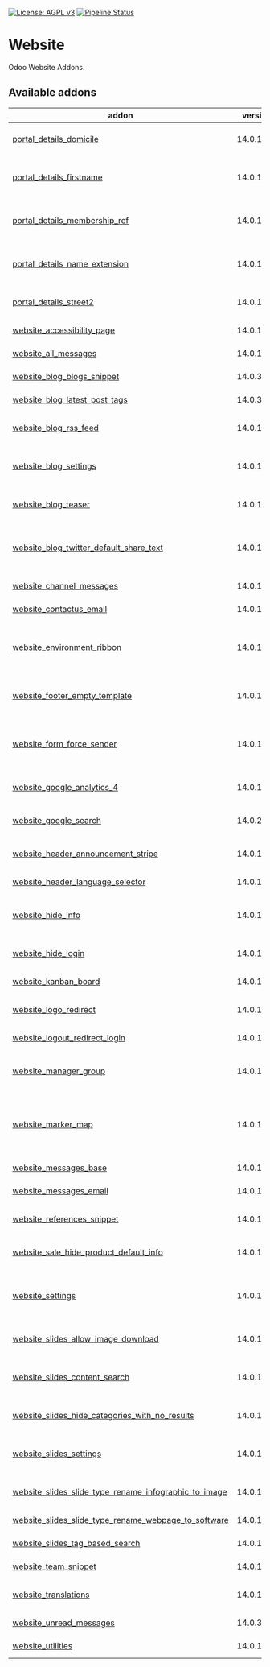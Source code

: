 [![License: AGPL v3](https://img.shields.io/badge/License-AGPL%20v3-blue.svg)](https://www.gnu.org/licenses/agpl-3.0)
[![Pipeline Status](https://gitlab.com/tawasta/odoo/website/badges/14.0-dev/pipeline.svg)](https://gitlab.com/tawasta/odoo/website/-/pipelines/)

Website
=======
Odoo Website Addons.

[//]: # (addons)

Available addons
----------------
addon | version | maintainers | summary
--- | --- | --- | ---
[portal_details_domicile](portal_details_domicile/) | 14.0.1.0.0 |  | Portal details edit domicile information
[portal_details_firstname](portal_details_firstname/) | 14.0.1.0.0 |  | Portal details replace name with first name and last name
[portal_details_membership_ref](portal_details_membership_ref/) | 14.0.1.0.0 |  | Show Membership Reference (partner.ref) in portal details.
[portal_details_name_extension](portal_details_name_extension/) | 14.0.1.0.0 |  | Portal details add name extension from connector_netvisor
[portal_details_street2](portal_details_street2/) | 14.0.1.0.0 |  | Portal details add optional field street 2
[website_accessibility_page](website_accessibility_page/) | 14.0.1.0.0 |  | Adds accessibility page
[website_all_messages](website_all_messages/) | 14.0.1.0.0 |  | All messages for website
[website_blog_blogs_snippet](website_blog_blogs_snippet/) | 14.0.3.0.0 |  | Improved Blogs Snippets
[website_blog_latest_post_tags](website_blog_latest_post_tags/) | 14.0.3.0.0 |  | Website Blog Latest Post Tags
[website_blog_rss_feed](website_blog_rss_feed/) | 14.0.1.1.1 |  | Ability to create custom RSS Feeds with multiple blogs.
[website_blog_settings](website_blog_settings/) | 14.0.1.1.0 |  | Customization settings under website frontend customize menu
[website_blog_teaser](website_blog_teaser/) | 14.0.1.0.0 |  | Edit blog post teaser from backend
[website_blog_twitter_default_share_text](website_blog_twitter_default_share_text/) | 14.0.1.0.0 |  | Make the default text customizable for when user shares blog posts to Twitter
[website_channel_messages](website_channel_messages/) | 14.0.1.0.1 |  | Channelmessages for website
[website_contactus_email](website_contactus_email/) | 14.0.1.0.0 |  | Contact Us form sents by email
[website_environment_ribbon](website_environment_ribbon/) | 14.0.1.0.0 |  | Show environment ribbon on website also. Only shows text 'TEST' on website side.
[website_footer_empty_template](website_footer_empty_template/) | 14.0.1.0.0 |  | Empty footer template for non inner content blocks
[website_form_force_sender](website_form_force_sender/) | 14.0.1.1.0 |  | Override the form sender to company email to avoid being marked as spam
[website_google_analytics_4](website_google_analytics_4/) | 14.0.1.0.0 |  | Enables Google Analytics 4 Global Site Tag (gtag.js)
[website_google_search](website_google_search/) | 14.0.2.0.0 |  | Global site search with Google Search
[website_header_announcement_stripe](website_header_announcement_stripe/) | 14.0.1.1.0 |  | Announcement Stripe to Website header
[website_header_language_selector](website_header_language_selector/) | 14.0.1.0.0 |  | Language selector for website header
[website_hide_info](website_hide_info/) | 14.0.1.0.1 |  | Hides Odoo System Information on at /website/info
[website_hide_login](website_hide_login/) | 14.0.1.0.0 |  | Hide Odoo native login, but show oAuth-logins
[website_kanban_board](website_kanban_board/) | 14.0.1.0.0 |  | Website Kanban Board
[website_logo_redirect](website_logo_redirect/) | 14.0.1.0.0 |  | Redirects website logo to a custom URL
[website_logout_redirect_login](website_logout_redirect_login/) | 14.0.1.0.0 |  | Redirect to Login view after Logout
[website_manager_group](website_manager_group/) | 14.0.1.0.0 |  | new Website Permission Group to limit access for designers & editors
[website_marker_map](website_marker_map/) | 14.0.1.0.0 |  | Map thats shows markers and info windows on google maps that it gets from the backend
[website_messages_base](website_messages_base/) | 14.0.1.0.1 |  | Base for website messages features
[website_messages_email](website_messages_email/) | 14.0.1.0.1 |  | Email template for website messages
[website_references_snippet](website_references_snippet/) | 14.0.1.0.0 |  | Website References Snippet
[website_sale_hide_product_default_info](website_sale_hide_product_default_info/) | 14.0.1.0.0 |  | Website sale product hide default info
[website_settings](website_settings/) | 14.0.1.0.4 |  | Website toggleable settings under customize menu and other setting options
[website_slides_allow_image_download](website_slides_allow_image_download/) | 14.0.1.0.0 |  | Website Slides Allow Image Download
[website_slides_content_search](website_slides_content_search/) | 14.0.1.0.0 |  | Search through website slides contents on the website
[website_slides_hide_categories_with_no_results](website_slides_hide_categories_with_no_results/) | 14.0.1.0.0 |  | Hide categories with no matches in search results
[website_slides_settings](website_slides_settings/) | 14.0.1.1.1 |  | Website Slides toggleable settings under website customize menu
[website_slides_slide_type_rename_infographic_to_image](website_slides_slide_type_rename_infographic_to_image/) | 14.0.1.0.0 |  | Rename infographic to image
[website_slides_slide_type_rename_webpage_to_software](website_slides_slide_type_rename_webpage_to_software/) | 14.0.1.0.0 |  | Rename web page to software
[website_slides_tag_based_search](website_slides_tag_based_search/) | 14.0.1.0.0 |  | Tag-based search for slides
[website_team_snippet](website_team_snippet/) | 14.0.1.0.0 |  | Website team Snippet
[website_translations](website_translations/) | 14.0.1.4.4 |  | Website translations in backend
[website_unread_messages](website_unread_messages/) | 14.0.3.1.1 |  | Unread messages for website
[website_utilities](website_utilities/) | 14.0.1.0.0 |  | Useful website utilities

[//]: # (end addons)
